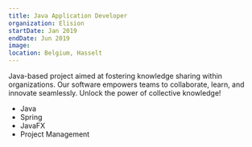 ```yaml
---
title: Java Application Developer
organization: Elision
startDate: Jan 2019
endDate: Jun 2019
image:
location: Belgium, Hasselt
---
```


Java-based project aimed at fostering knowledge sharing within organizations. Our software empowers teams to collaborate, learn, and innovate seamlessly. Unlock the power of collective knowledge!

- Java
- Spring
- JavaFX
- Project Management
